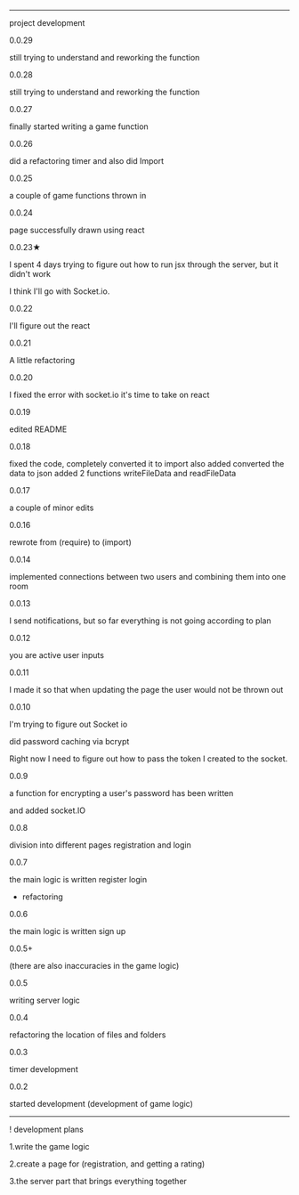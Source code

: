 ___________________________________________________________________________
project development

0.0.29

still trying to understand and reworking the function

0.0.28 

still trying to understand and reworking the function

0.0.27

finally started writing a game function

0.0.26

did a refactoring timer and also did Import

0.0.25

a couple of game functions thrown in

0.0.24

page successfully drawn using react

0.0.23★

I spent 4 days trying to figure out how to run jsx through the server, but it didn't work

I think I'll go with Socket.io.

0.0.22

I'll figure out the react

0.0.21

A little refactoring

0.0.20

I fixed the error with socket.io
it's time to take on react

0.0.19

edited README

0.0.18

fixed the code, completely converted it to import
also added
converted the data to json
added 2 functions
writeFileData and readFileData

0.0.17

a couple of minor edits

0.0.16


rewrote from (require) to (import)

0.0.14

implemented connections between two users and combining them into one room


0.0.13

I send notifications, but so far everything is not going according to plan

0.0.12

you are active user inputs

0.0.11 

I made it so that when updating the page the user would not be thrown out


0.0.10 

I'm trying to figure out Socket io

did password caching via bcrypt

Right now I need to figure out how to pass the token I created to the socket.

0.0.9

a function for encrypting a user's password has been written

and added socket.IO

0.0.8 

division into different pages registration and login

0.0.7

the main logic is written register login
+ refactoring

0.0.6

the main logic is written sign up


0.0.5+

(there are also inaccuracies in the game logic)

0.0.5

writing server logic 


0.0.4

refactoring the location of files and folders

0.0.3

timer development

0.0.2

started development
(development of game logic)

___________________________________________________________________________

! development plans

1.write the game logic

2.create a page for (registration, and getting a rating)

3.the server part that brings everything together